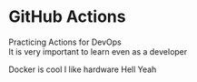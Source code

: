# GitHub Actions

Practicing Actions for DevOps  
It is very important to learn even as a developer

Docker is cool
I like hardware
 Hell Yeah
